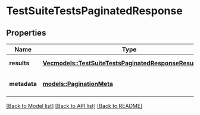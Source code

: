 # TestSuiteTestsPaginatedResponse

## Properties

Name | Type | Description | Notes
------------ | ------------- | ------------- | -------------
**results** | [**Vec<models::TestSuiteTestsPaginatedResponseResultsInner>**](TestSuiteTestsPaginatedResponse_results_inner.md) | A list of test suite tests. | 
**metadata** | [**models::PaginationMeta**](PaginationMeta.md) | Metadata about the pagination. | 

[[Back to Model list]](../README.md#documentation-for-models) [[Back to API list]](../README.md#documentation-for-api-endpoints) [[Back to README]](../README.md)


